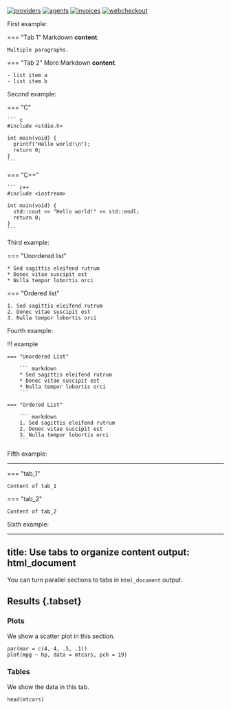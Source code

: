 [![providers](https://img.shields.io/badge/doc-Providers-success)](https://shafizod.github.io/providers)
[![agents](https://img.shields.io/badge/doc-Agents-success)](https://shafizod.github.io/agents)
[![invoices](https://img.shields.io/badge/doc-Invoices-success)](https://shafizod.github.io/invoices)
[![webcheckout](https://img.shields.io/badge/doc-Webcheckout-success)](https://shafizod.github.io/webcheckout)

First example:

=== "Tab 1"
    Markdown **content**.

    Multiple paragraphs.

=== "Tab 2"
    More Markdown **content**.

    - list item a
    - list item b

Second example:

=== "C"

    ``` c
    #include <stdio.h>

    int main(void) {
      printf("Hello world!\n");
      return 0;
    }
    ```

=== "C++"

    ``` c++
    #include <iostream>

    int main(void) {
      std::cout << "Hello world!" << std::endl;
      return 0;
    }
    ```

Third example:

=== "Unordered list"

    * Sed sagittis eleifend rutrum
    * Donec vitae suscipit est
    * Nulla tempor lobortis orci

=== "Ordered list"

    1. Sed sagittis eleifend rutrum
    2. Donec vitae suscipit est
    3. Nulla tempor lobortis orci

Fourth example:

!!! example

    === "Unordered List"

        ``` markdown
        * Sed sagittis eleifend rutrum
        * Donec vitae suscipit est
        * Nulla tempor lobortis orci
        ```

    === "Ordered List"

        ``` markdown
        1. Sed sagittis eleifend rutrum
        2. Donec vitae suscipit est
        3. Nulla tempor lobortis orci
        ```

Fifth example:

<hr />
=== "tab_1"

    Content of tab_1  

=== "tab_2"

    Content of tab_2  

Sixth example:

---
title: Use tabs to organize content
output: html_document
---

You can turn parallel sections to tabs in `html_document` output.

## Results {.tabset}

### Plots

We show a scatter plot in this section.

```{r, fig.dim=c(5, 3)}
par(mar = c(4, 4, .5, .1))
plot(mpg ~ hp, data = mtcars, pch = 19)
```

### Tables

We show the data in this tab.

```{r}
head(mtcars)
```